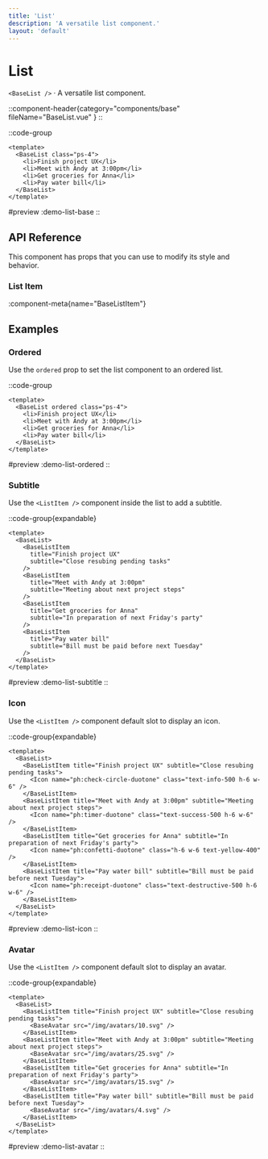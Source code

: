 ```yaml
---
title: 'List'
description: 'A versatile list component.'
layout: 'default'
---
```


# List

`<BaseList />` · A versatile list component.

::component-header{category="components/base" fileName="BaseList.vue" }
::

::code-group

```vue [DemoListBase.vue]
<template>
  <BaseList class="ps-4">
    <li>Finish project UX</li>
    <li>Meet with Andy at 3:00pm</li>
    <li>Get groceries for Anna</li>
    <li>Pay water bill</li>
  </BaseList>
</template>
```

#preview
:demo-list-base
::


## API Reference

This component has props that you can use to modify its style and behavior.

### List Item

:component-meta{name="BaseListItem"}

## Examples

### Ordered

Use the `ordered` prop to set the list component to an ordered list.

::code-group

```vue [DemoListOrdered.vue]
<template>
  <BaseList ordered class="ps-4">
    <li>Finish project UX</li>
    <li>Meet with Andy at 3:00pm</li>
    <li>Get groceries for Anna</li>
    <li>Pay water bill</li>
  </BaseList>
</template>
```

#preview
:demo-list-ordered
::

### Subtitle

Use the `<ListItem />` component inside the list to add a subtitle.

::code-group{expandable}

```vue [DemoListSubtitle.vue]
<template>
  <BaseList>
    <BaseListItem 
      title="Finish project UX" 
      subtitle="Close resubing pending tasks" 
    />
    <BaseListItem 
      title="Meet with Andy at 3:00pm" 
      subtitle="Meeting about next project steps" 
    />
    <BaseListItem 
      title="Get groceries for Anna" 
      subtitle="In preparation of next Friday's party" 
    />
    <BaseListItem 
      title="Pay water bill" 
      subtitle="Bill must be paid before next Tuesday" 
    />
  </BaseList>
</template>
```

#preview
:demo-list-subtitle
::

### Icon

Use the `<ListItem />` component default slot to display an icon.

::code-group{expandable}

```vue [DemoListIcon.vue]
<template>
  <BaseList>
    <BaseListItem title="Finish project UX" subtitle="Close resubing pending tasks">
      <Icon name="ph:check-circle-duotone" class="text-info-500 h-6 w-6" />
    </BaseListItem>
    <BaseListItem title="Meet with Andy at 3:00pm" subtitle="Meeting about next project steps">
      <Icon name="ph:timer-duotone" class="text-success-500 h-6 w-6" />
    </BaseListItem>
    <BaseListItem title="Get groceries for Anna" subtitle="In preparation of next Friday's party">
      <Icon name="ph:confetti-duotone" class="h-6 w-6 text-yellow-400" />
    </BaseListItem>
    <BaseListItem title="Pay water bill" subtitle="Bill must be paid before next Tuesday">
      <Icon name="ph:receipt-duotone" class="text-destructive-500 h-6 w-6" />
    </BaseListItem>
  </BaseList>
</template>
```

#preview
:demo-list-icon
::

### Avatar

Use the `<ListItem />` component default slot to display an avatar.

::code-group{expandable}

```vue [DemoListAvatar.vue]
<template>
  <BaseList>
    <BaseListItem title="Finish project UX" subtitle="Close resubing pending tasks">
      <BaseAvatar src="/img/avatars/10.svg" />
    </BaseListItem>
    <BaseListItem title="Meet with Andy at 3:00pm" subtitle="Meeting about next project steps">
      <BaseAvatar src="/img/avatars/25.svg" />
    </BaseListItem>
    <BaseListItem title="Get groceries for Anna" subtitle="In preparation of next Friday's party">
      <BaseAvatar src="/img/avatars/15.svg" />
    </BaseListItem>
    <BaseListItem title="Pay water bill" subtitle="Bill must be paid before next Tuesday">
      <BaseAvatar src="/img/avatars/4.svg" />
    </BaseListItem>
  </BaseList>
</template>
```

#preview
:demo-list-avatar
::